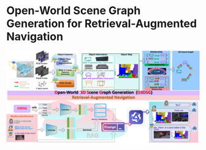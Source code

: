 # Open-World Scene Graph Generation for Retrieval-Augmented Navigation
![](https://github.com/Quan-zzx/3DSU/blob/main/image/framework.png)
